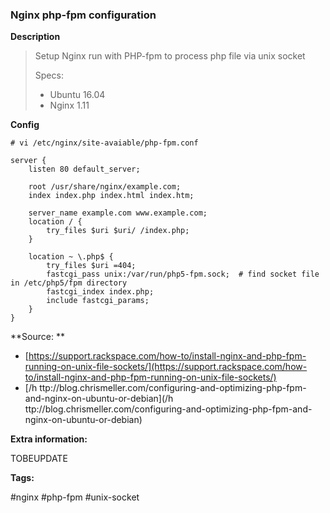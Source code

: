### Nginx php-fpm configuration

**Description**

> Setup Nginx run with PHP-fpm to process php file via unix socket
>
> Specs:
>
> * Ubuntu 16.04
> * Nginx 1.11

**Config**

```
# vi /etc/nginx/site-avaiable/php-fpm.conf

server {
    listen 80 default_server;

    root /usr/share/nginx/example.com;
    index index.php index.html index.htm;

    server_name example.com www.example.com;
    location / {
        try_files $uri $uri/ /index.php;
    }

    location ~ \.php$ {
        try_files $uri =404;
        fastcgi_pass unix:/var/run/php5-fpm.sock;  # find socket file in /etc/php5/fpm directory
        fastcgi_index index.php;
        include fastcgi_params;
    }
}
```

**Source: **

* [https://support.rackspace.com/how-to/install-nginx-and-php-fpm-running-on-unix-file-sockets/](https://support.rackspace.com/how-to/install-nginx-and-php-fpm-running-on-unix-file-sockets/)
* [/h ttp://blog.chrismeller.com/configuring-and-optimizing-php-fpm-and-nginx-on-ubuntu-or-debian](/h ttp://blog.chrismeller.com/configuring-and-optimizing-php-fpm-and-nginx-on-ubuntu-or-debian)

**Extra information:**

TOBEUPDATE

**Tags:**

\#nginx \#php-fpm  \#unix-socket

